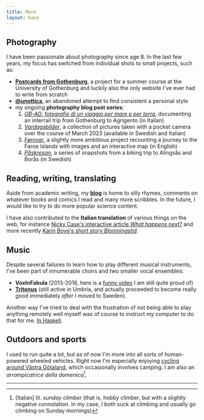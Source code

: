 ```yaml
---
title: More
layout: base
---
```


## Photography
I have been passionate about photography since age 8.
In the last few years, my focus has switched from individual shots to small projects, such as:

- [__Postcards from Gothenburg__](https://harisont.github.io/postcards-from-gothenburg/), a project for a summer course at the University of Gothenburg and luckily also the only website I've ever had to write from scratch
- [__@unottica__](https://www.instagram.com/unottica/), an abandoned attempt to find consistent a personal style
- my ongoing __photography blog post series__:
  1. [_GB-AG: fotografie di un viaggio per mare e per terra_](https://harisont.github.io/unottica/2022/11/13/gbag.html), documenting an interrail trip from Gothenburg to Agrigento (in Italian)
  2. [_Vardagsbilder_](https://harisont.github.io/unottica/2023/04/09/vardagsbilder-sv.html), a collection of pictures taken with a pocket camera over the course of March 2023 (available in Swedish and Italian)
  3. [_Føroyar_](https://harisont.github.io/photography/2023/12/27/foroyar.html), a slightly more ambitious project recounting a journey to the Faroe Islands with images and an interactive map (in English)
  4. [_Påskresan_](https://harisont.github.io/cykelturism/paskresan.html), a series of snapshots from a biking trip to Alingsås and Borås (in Swedish)

## Reading, writing, translating
Aside from academic writing, my [__blog__](blog.md) is home to silly rhymes, comments on whatever books and comics I read and many more scribbles.
In the future, I would like to try to do more popular science content.

I have also contributed to the __Italian translation__ of various things on the web, for instance [Nicky Case's interactive article _What happens next?_](https://harisont.github.io/covid-19/) and more recently [Karin Boye's short story _Blomningstid_](https://harisont.github.io/traduzioni/2023/08/18/blomningstid.html).

## Music
Despite several failures to learn how to play different musical instruments, I've been part of innumerable choirs and two smaller vocal ensembles:

- __VoxInFabula__ (2013-2018, here is a [funny video](https://www.youtube.com/watch?v=FaMoZsXScj0) I am still quite proud of)
- [__Tritonus__](https://www.youtube.com/@tritonus_ensemble/videos) (still active in Umbria, and actually proceeded to become really good immediately _after_ I moved to Sweden).

Another way I've tried to deal with the frustration of not being able to play anything remotely well myself was of course to instruct my computer to do that for me. [In Haskell](https://github.com/lcdsa/geb).

## Outdoors and sports
I used to run quite a lot, but as of now I'm more into all sorts of human-powered wheeled vehicles.
Right now I'm especially enjoying [cycling around Västra Götaland](https://harisont.github.io/cykelturism/2024/06/09/cykelturism.html), which occasionally involves camping.
I am also an _arrampicatrice della domenica_[^1].

---

[^1]: [Italian] lit. _sunday climber_ (that is, hobby climber, but with a slightly negative connotation. In my case, I both suck at climbing and usually go climbing on Sunday mornings)